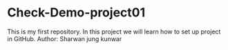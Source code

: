 # Check-Demo-project01
This is my first repository. In this project we will learn how to set up project in GitHub.
Author: Sharwan jung kunwar
